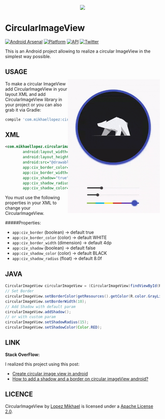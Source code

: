 <p align="center"><img src="http://i67.tinypic.com/2ij1d2r.jpg"></p>

CircularImageView
=================

[![Android Arsenal](https://img.shields.io/badge/Android%20Arsenal-CircularImageView-lightgrey.svg?style=flat)](https://android-arsenal.com/details/1/2846)
[![Platform](https://img.shields.io/badge/platform-android-green.svg)](http://developer.android.com/index.html)
[![API](https://img.shields.io/badge/API-11%2B-brightgreen.svg?style=flat)](https://android-arsenal.com/api?level=11)
[![Twitter](https://img.shields.io/badge/Twitter-@LopezMikhael-blue.svg?style=flat)](http://twitter.com/lopezmikhael)

This is an Android project allowing to realize a circular ImageView in the simplest way possible.

<img src="/preview/preview.gif" alt="sample" title="sample" width="300" height="435" align="right" vspace="52" />

USAGE
-----

To make a circular ImageView add CircularImageView in your layout XML and add CircularImageView library in your project or you can also grab it via Gradle:

```groovy
compile 'com.mikhaellopez:circularimageview:3.0.1'
```

XML
-----

```xml
<com.mikhaellopez.circularimageview.CircularImageView
        android:layout_width="250dp"
        android:layout_height="250dp"
        android:src="@drawable/image"
        app:civ_border_color="#EEEEEE"
        app:civ_border_width="4dp"
        app:civ_shadow="true"
        app:civ_shadow_radius="10"
        app:civ_shadow_color="#8BC34A"/>
```

You must use the following properties in your XML to change your CircularImageView.


#####Properties:

* `app:civ_border`          (boolean)   -> default true
* `app:civ_border_color`    (color)     -> default WHITE
* `app:civ_border_width`    (dimension) -> default 4dp
* `app:civ_shadow`          (boolean)   -> default false
* `app:civ_shadow_color`    (color)     -> default BLACK
* `app:civ_shadow_radius`   (float)     -> default 8.0f

JAVA
-----

```java
CircularImageView circularImageView = (CircularImageView)findViewById(R.id.yourCircularImageView);
// Set Border
circularImageView.setBorderColor(getResources().getColor(R.color.GrayLight));
circularImageView.setBorderWidth(10);
// Add Shadow with default param
circularImageView.addShadow();
// or with custom param
circularImageView.setShadowRadius(15);
circularImageView.setShadowColor(Color.RED);
```

LINK
-----

**Stack OverFlow:**

I realized this project using this post:
* [Create circular image view in android](http://stackoverflow.com/a/16208548/1832221)
* [How to add a shadow and a border on circular imageView android?](http://stackoverflow.com/q/17655264/1832221)


LICENCE
-----

CircularImageView by [Lopez Mikhael](http://mikhaellopez.com/) is licensed under a [Apache License 2.0](http://www.apache.org/licenses/LICENSE-2.0).

